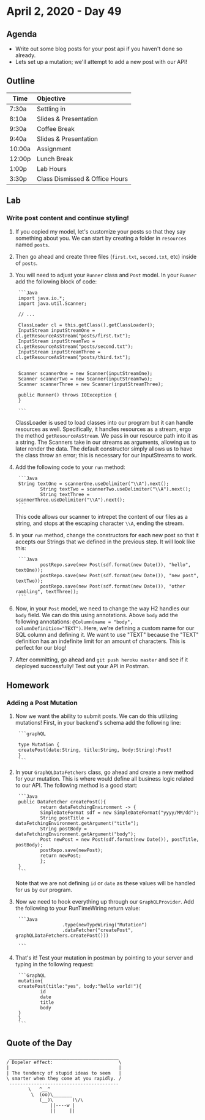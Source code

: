 # April 2, 2020 - Day 49


## Agenda

- Write out some blog posts for your post api if you haven't done so already.
- Lets set up a mutation; we'll attempt to add a new post with our API! 

## Outline

| Time   | Objective                        |
| -------|:---------------------------------|
| 7:30a  | Settling in                      |
| 8:10a  | Slides & Presentation            |
| 9:30a  | Coffee Break                     |
| 9:40a  | Slides & Presentation            |
| 10:00a | Assignment                       |
| 12:00p | Lunch Break                      |
| 1:00p  | Lab Hours                        |
| 3:30p  | Class Dismissed & Office Hours   |


## Lab

### Write post content and continue styling!

1. If you copied my model, let's customize your posts so that they say something about you. We can start by creating a folder in `resources` named `posts`. 

2. Then go ahead and create three files (`first.txt`, `second.txt`, etc) inside of `posts`. 

3. You will need to adjust your `Runner` class and `Post` model. In your `Runner` add the following block of code:

        ```Java
        import java.io.*;
        import java.util.Scanner;

        // ... 

        ClassLoader cl = this.getClass().getClassLoader();
        InputStream inputStreamOne = cl.getResourceAsStream("posts/first.txt");
        InputStream inputStreamTwo = cl.getResourceAsStream("posts/second.txt");
        InputStream inputStreamThree = cl.getResourceAsStream("posts/third.txt");


        Scanner scannerOne = new Scanner(inputStreamOne);
        Scanner scannerTwo = new Scanner(inputStreamTwo);
        Scanner scannerThree = new Scanner(inputStreamThree);

        public Runner() throws IOException {
        }

        ```

     ClassLoader is used to load classes into our program but it can handle resources as well. Specifically, it handles resources as a stream, ergo the method `getResourceAsStream`. We pass in our resource path into it as a string. The Scanners take in our streams as arguments, allowing us to later render the data. The default constructor simply allows us to have the class throw an error; this is necessary for our InputStreams to work. 

4. Add the following code to your `run` method:

        ```Java
        String textOne = scannerOne.useDelimiter("\\A").next();
                String textTwo = scannerTwo.useDelimiter("\\A").next();
                String textThree = scannerThree.useDelimiter("\\A").next();
        ```

    This code allows our scanner to intrepet the content of our files as a string, and stops at the escaping character `\\A`, ending the stream. 

5. In your `run` method, change the constructors for each new post so that it accepts our Strings that we defined in the previous step. It will look like this:

        ```Java
                postRepo.save(new Post(sdf.format(new Date()), "hello", textOne));
                postRepo.save(new Post(sdf.format(new Date()), "new post", textTwo));
                postRepo.save(new Post(sdf.format(new Date()), "other rambling", textThree));
        ```

6. Now, in your `Post` model, we need to change the way H2 handles our `body` field. We can do this using annotations. Above `body` add the following annotations: `@Column(name = "body", columnDefinition="TEXT")`. Here, we're defining a custom name for our SQL column and defining it. We want to use "TEXT" because the "TEXT" definition has an indefinite limit for an amount of characters. This is perfect for our blog! 

7. After committing, go ahead and `git push heroku master` and see if it deployed successfully! Test out your API in Postman. 

## Homework

### Adding a Post Mutation 

1. Now we want the ability to submit posts. We can do this utilizing mutations! First, in your backend's schema add the following line:

        ```graphQL

        type Mutation {
        createPost(date:String, title:String, body:String):Post!
        }
        ```
2. In your `GraphQLDataFetchers` class, go ahead and create a new method for your mutation. This is where would define all business logic related to our API. The following method is a good start: 

        ```Java
        public DataFetcher createPost(){
                return dataFetchingEnvironment -> {
                SimpleDateFormat sdf = new SimpleDateFormat("yyyy/MM/dd");
                String postTitle = dataFetchingEnvironment.getArgument("title");
                String postBody = dataFetchingEnvironment.getArgument("body");
                Post newPost = new Post(sdf.format(new Date()), postTitle, postBody);
                postRepo.save(newPost);
                return newPost;
                };
        }
        ```
   Note that we are not defining `id` or `date` as these values will be handled for us by our program. 

3. Now we need to hook everything up through our `GraphQLProvider`. Add the following to your RunTimeWiring return value:

        ```Java
                        .type(newTypeWiring("Mutation")
                        .dataFetcher("createPost", graphQLDataFetchers.createPost()))

        ```

4. That's it! Test your mutation in postman by pointing to your server and typing in the following request:

        ```GraphQL
        mutation{
        createPost(title:"yes", body:"hello world!"){
                id
                date
                title
                body
        }
        }
        ```

## Quote of the Day 
```
 ________________________________________
/ Dopeler effect:                        \
|                                        |
| The tendency of stupid ideas to seem   |
\ smarter when they come at you rapidly. /
 ----------------------------------------
        \   ^__^
         \  (oo)\_______
            (__)\       )\/\
                ||----w |
                ||     ||

```